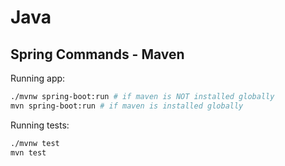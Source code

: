 # Java

## Spring Commands - Maven

Running app:
```sh
./mvnw spring-boot:run # if maven is NOT installed globally
mvn spring-boot:run # if maven is installed globally
```

Running tests:
```sh
./mvnw test
mvn test
```
